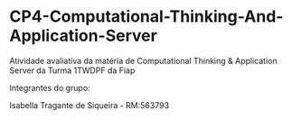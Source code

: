 # CP4-Computational-Thinking-And-Application-Server
Atividade avaliativa da matéria de Computational Thinking &amp; Application Server da Turma 1TWDPF da Fiap

Integrantes do grupo:

Isabella Tragante de Siqueira - RM:563793